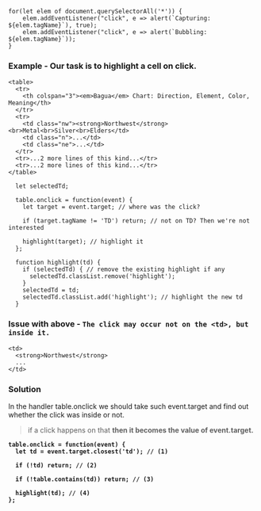 

```
for(let elem of document.querySelectorAll('*')) {
    elem.addEventListener("click", e => alert(`Capturing: ${elem.tagName}`), true);
    elem.addEventListener("click", e => alert(`Bubbling: ${elem.tagName}`));
}
```


### Example - Our task is to highlight a cell <td> on click.

```
<table>
  <tr>
    <th colspan="3"><em>Bagua</em> Chart: Direction, Element, Color, Meaning</th>
  </tr>
  <tr>
    <td class="nw"><strong>Northwest</strong><br>Metal<br>Silver<br>Elders</td>
    <td class="n">...</td>
    <td class="ne">...</td>
  </tr>
  <tr>...2 more lines of this kind...</tr>
  <tr>...2 more lines of this kind...</tr>
</table>
```
```
  let selectedTd;

  table.onclick = function(event) {
    let target = event.target; // where was the click?

    if (target.tagName != 'TD') return; // not on TD? Then we're not interested

    highlight(target); // highlight it
  };

  function highlight(td) {
    if (selectedTd) { // remove the existing highlight if any
      selectedTd.classList.remove('highlight');
    }
    selectedTd = td;
    selectedTd.classList.add('highlight'); // highlight the new td
  }

```

### Issue with above - `The click may occur not on the <td>, but inside it.`

```
<td>
  <strong>Northwest</strong>
  ...
</td>
```

### Solution

In the handler table.onclick we should take such event.target and find out whether the click was inside <td> or not.

> if a click happens on that <strong> then it becomes the value of event.target.

```
table.onclick = function(event) {
  let td = event.target.closest('td'); // (1)

  if (!td) return; // (2)

  if (!table.contains(td)) return; // (3)

  highlight(td); // (4)
};
```